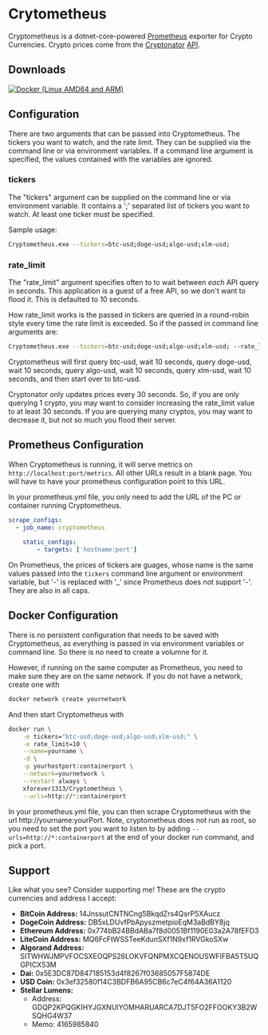 # Crytometheus

Cryptometheus is a dotnet-core-powered [Prometheus](https://prometheus.io/) exporter for Crypto Currencies.  Crypto prices come from the [Cryptonator](https://www.cryptonator.com/) [API](https://www.cryptonator.com/api).

## Downloads

[![Docker (Linux AMD64 and ARM)](https://img.shields.io/docker/v/xforever1313/cryptometheus?label=Docker&style=flat-square)](https://hub.docker.com/repository/docker/xforever1313/cryptometheus)

## Configuration

There are two arguments that can be passed into Cryptometheus.  The tickers you want to watch, and the rate limit.  They can be supplied via the command line or via environment variables.  If a command line argument is specified, the values contained with the variables are ignored.

### tickers

The "tickers" argument can be supplied on the command line or via environment variable.  It contains a ';' separated list of tickers you want to watch.  At least one ticker must be specified.

Sample usage:

```sh
Cryptometheus.exe --tickers=btc-usd;doge-usd;algo-usd;xlm-usd;
```

### rate_limit

The "rate\_limit" argument specifies often to to wait between _each_ API query in seconds.  This application is a guest of a free API, so we don't want to flood it.  This is defaulted to 10 seconds.

How rate_limit works is the passed in tickers are queried in a round-robin style every time the rate limit is exceeded.  So if the passed in command line arguments are:

```sh
Cryptometheus.exe --tickers=btc-usd;doge-usd;algo-usd;xlm-usd; --rate_limit=10
```

Cryptometheus will first query btc-usd, wait 10 seconds, query doge-usd, wait 10 seconds, query algo-usd, wait 10 seconds, query xlm-usd, wait 10 seconds, and then start over to btc-usd.

Cryptonator only updates prices every 30 seconds.  So, if you are only querying 1 crypto, you may want to consider increasing the rate_limit value to at least 30 seconds.  If you are querying many cryptos, you may want to decrease it, but not so much you flood their server.

## Prometheus Configuration

When Cryptometheus is running, it will serve metrics on ```http://localhost:port/metrics```. All other URLs result in a blank page.  You will have to have your prometheus configuration point to this URL.

In your prometheus.yml file, you only need to add the URL of the PC or container running Cryptometheus.

```yml
scrape_configs:
  - job_name: cryptometheus
    
    static_configs:
        - targets: ['hostname:port']
```

On Prometheus, the prices of tickers are guages, whose name is the same values passed into the ```tickers``` command line argument or environment variable, but '-' is replaced with '_' since Prometheus does not support '-'.  They are also in all caps.

## Docker Configuration

There is no persistent configuration that needs to be saved with Cryptometheus, as everything is passed in via environment variables or command line.  So there is no need to create a volumne for it.

However, if running on the same computer as Prometheus, you need to make sure they are on the same network.  If you do not have a network, create one with

```sh
docker network create yournetwork
```

And then start Cryptometheus with

```sh
docker run \
    -e tickers="btc-usd;doge-usd;algo-usd;xlm-usd;" \
    -e rate_limit=10 \
    --name=yourname \
    -d \
    -p yourhostport:containerport \
    --network=yournetwork \
    --restart always \
    xforever1313/Cryptometheus \
    --urls=http://*:containerport
```

In your prometheus.yml file, you can then scrape Cryptometheus with the url http://yourname:yourPort. Note, cryptometheus does not run as root, so you need to set the port you want to listen to by adding ```--urls=http://*:containerport``` at the end of your docker run command, and pick a port.

## Support

Like what you see?  Consider supporting me!  These are the crypto currencies and address I accept:

* **BitCoin Address:** 14JnssutCNTNCng5BkqdZrs4QsrP5XAucz
* **DogeCoin Address:** DB5xLDUvfPbApyszmetpioEqM3aBdBY8jq
* **Ethereum Address:** 0x774bB24BBdABa7f8d0051Bf1190E03a2A78fEFD3
* **LiteCoin Address:** MQ6FcFtWSSTeeKdunSXf1N9xf1RVGkoSXw
* **Algorand Address:** SITWHWJMPVFOCSXEOQPS26LOKVFQNPMXCQENOUSWFIFBA5T5UQGPICX53M
* **Dai:** 0x5E3DC87D847185153d4f8267f03685057F5874DE
* **USD Coin:** 0x3ef32580f14C3BDFB6A95CB6c7eC4f64A36A1120
* **Stellar Lumens:**
  * Address: GDQP2KPQGKIHYJGXNUIYOMHARUARCA7DJT5FO2FFOOKY3B2WSQHG4W37
  * Memo: 4165985840
